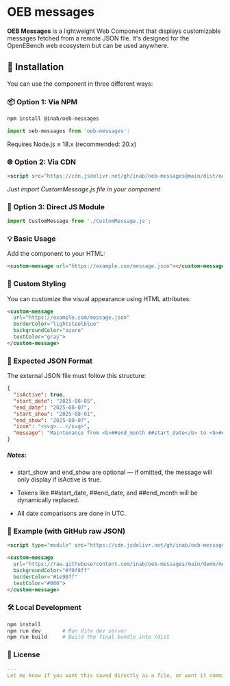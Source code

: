 # OEB messages

**OEB Messages** is a lightweight Web Component that displays customizable messages fetched from a remote JSON file. It's designed for the OpenEBench web ecosystem but can be used anywhere.


## 🚀 Installation

You can use the component in three different ways:



### 📦 Option 1: Via NPM

```bash
npm install @inab/oeb-messages
```

```javascript
import oeb-messages from 'oeb-messages':
```

Requires Node.js ≥ 18.x (recommended: 20.x)



### 🌐 Option 2: Via CDN

```html
<script src="https://cdn.jsdelivr.net/gh/inab/oeb-messages@main/dist/oeb-messages.umd.js"></script>
```

_Just import CustomMessage.js file in your component_



### 🧩 Option 3: Direct JS Module

```javascript
import CustomMessage from './CustomMessage.js';
```



### 💡 Basic Usage

Add the component to your HTML:

```html
<custom-message url="https://example.com/message.json"></custom-message>
```



### 🎨 Custom Styling

You can customize the visual appearance using HTML attributes:

```html
<custom-message 
  url="https://example.com/message.json"
  borderColor="lightsteelblue"
  backgroundColor="azure"
  textColor="gray">
</custom-message>
```



### 📄 Expected JSON Format

The external JSON file must follow this structure:

```json
{
  "isActive": true,
  "start_date": "2025-08-05",
  "end_date": "2025-08-07",
  "start_show": "2025-08-01",
  "end_show": "2025-08-07",
  "icon": "<svg>...</svg>",
  "message": "Maintenance from <b>##end_month ##start_date</b> to <b>##end_date</b>."
}
```


##### Notes:

- start_show and end_show are optional — if omitted, the message will only display if isActive is true.

- Tokens like ##start_date, ##end_date, and ##end_month will be dynamically replaced.

- All date comparisons are done in UTC.



### 🧪 Example (with GitHub raw JSON)

```html
<script type="module" src="https://cdn.jsdelivr.net/gh/inab/oeb-messages@main/dist/oeb-messages.umd.js"></script>

<custom-message
  url="https://raw.githubusercontent.com/inab/oeb-messages/main/demo/message-advanced.json"
  backgroundColor="#f0f8ff"
  borderColor="#1e90ff"
  textColor="#000">
</custom-message>
```



### 🛠 Local Development

```bash
npm install
npm run dev       # Run Vite dev server
npm run build     # Build the final bundle into /dist
```



### 📝 License

```yaml
---
Let me know if you want this saved directly as a file, or want it committed to your repo.
```